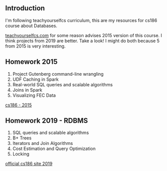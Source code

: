 ## Introduction
I'm following teachyourselfcs curriculum, this are my resources for cs186 course
about Databases.

[teachyourselfcs.com](https://teachyourselfcs.com/#databases) for some reason advises 2015 version of this course. I think
projects from 2019 are better. Take a look! I might do both because 5 from 2015
is very interesting.

## Homework 2015
1. Project Gutenberg command-line wrangling
2. UDF Caching in Spark
3. Real-world SQL queries and scalable algorithms
4. Joins in Spark
5. Visualizing FEC Data

[cs186 - 2015](https://sites.google.com/site/cs186spring2015/home/schedule-and-notes)

## Homework 2019 - RDBMS
1. SQL queries and scalable algorithms
2. B+ Trees
3. Iterators and Join Algorithms
4. Cost Estimation and Query Optimization
5. Locking

[official cs186 site 2019](https://www.cs186berkeley.net/)

